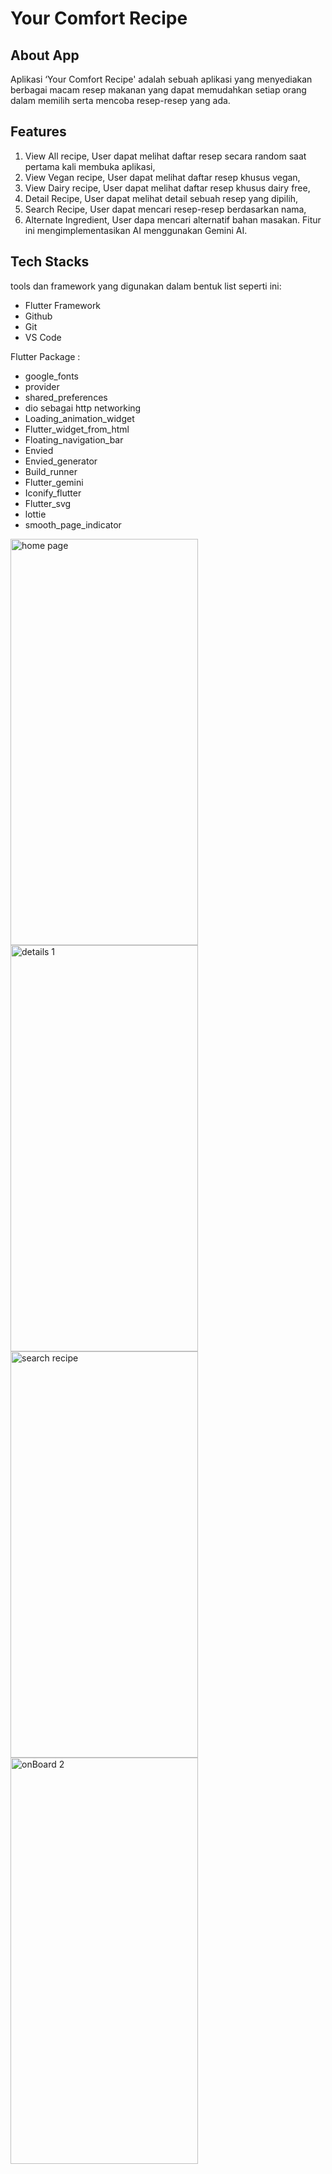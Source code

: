 # Your Comfort Recipe

## About App
Aplikasi ‘Your Comfort Recipe' adalah sebuah aplikasi yang menyediakan berbagai macam resep makanan yang dapat memudahkan setiap orang dalam memilih serta mencoba resep-resep yang ada.

## Features
1. View All recipe, User dapat melihat daftar resep secara random saat pertama kali membuka aplikasi,
2. View Vegan recipe, User dapat melihat daftar resep khusus vegan,
3. View Dairy recipe, User dapat melihat daftar resep khusus dairy free,
4. Detail Recipe, User dapat melihat detail sebuah resep yang dipilih,
5. Search Recipe, User dapat mencari resep-resep berdasarkan nama,
6. Alternate Ingredient, User dapa mencari alternatif bahan masakan. Fitur ini mengimplementasikan AI menggunakan Gemini AI.



## Tech Stacks
tools dan framework yang digunakan dalam bentuk list seperti ini:
- Flutter Framework
- Github
- Git
- VS Code

Flutter Package :
- google_fonts
- provider 
- shared_preferences
- dio sebagai http networking
- Loading_animation_widget
- Flutter_widget_from_html
- Floating_navigation_bar
- Envied
- Envied_generator
- Build_runner
- Flutter_gemini
- Iconify_flutter
- Flutter_svg
- lottie
- smooth_page_indicator

<img src="https://github.com/EqiBaihaqi/Your_Comfort_Recipe/assets/95467302/e4cbe8f7-a4f0-4117-ae69-54e9eb25a1e7" width="300" height="650" alt="home page"/>
<img src="https://github.com/EqiBaihaqi/Your_Comfort_Recipe/assets/95467302/2039c79e-6c62-491a-b6bb-cae20a34fb3d" width="300" height="650" alt="details 1"/>
<img src="https://github.com/EqiBaihaqi/Your_Comfort_Recipe/assets/95467302/cd0f401b-bc3d-48ad-84a3-e5737b96a2ad" width="300" height="650" alt="search recipe"/>
<img src="https://github.com/EqiBaihaqi/Your_Comfort_Recipe/assets/95467302/00bc760a-ba70-426d-894a-0719b0877f01" width="300" height="650" alt="onBoard 2"/>




